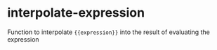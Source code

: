 # interpolate-expression
Function to interpolate `{{expression}}` into the result of evaluating the expression
